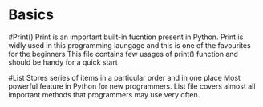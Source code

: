 # Basics
#Print()
Print is an important built-in fucntion present in Python.
Print is widly used in this programming laungage and this is one of the favourites for the beginners
This file contains few usages of print() function and should be handy for a quick start

#List
Stores series of items in a particular order and in one place
Most powerful feature in Python for new programmers.
List file covers almost all important methods that programmers may use very often.
